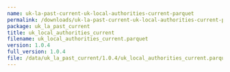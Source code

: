 ```yaml
---
name: uk-la-past-current-uk-local-authorities-current-parquet
permalink: /downloads/uk-la-past-current-uk-local-authorities-current-parquet/1_0_4
package: uk_la_past_current
title: uk_local_authorities_current
filename: uk_local_authorities_current.parquet
version: 1.0.4
full_version: 1.0.4
file: /data/uk_la_past_current/1.0.4/uk_local_authorities_current.parquet
---
```

